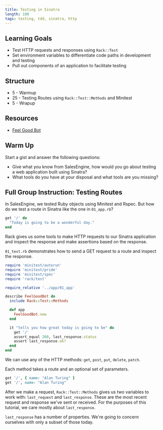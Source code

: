 ```yaml
---
title: Testing in Sinatra
length: 180
tags: testing, tdd, sinatra, http
---
```


## Learning Goals

* Test HTTP requests and responses using `Rack::Test`
* Set environment variables to differentiate code paths in development and testing
* Pull out components of an application to facilitate testing

## Structure

* 5 - Warmup
* 25 - Testing Routes using `Rack::Test::Methods` and Minitest
* 5 - Wrapup

## Resources

* [Feel Good Bot](https://github.com/turingschool-examples/feel-good-bot)

## Warm Up

Start a gist and answer the following questions:

* Give what you know from SalesEngine, how would you go about testing a web application built using Sinatra?
* What tools do you have at your disposal and what tools are you missing?

## Full Group Instruction: Testing Routes

In SalesEngine, we tested Ruby objects using Minitest and Rspec. But how do we test a route in Sinatra like the one in `01_app.rb`?

```rb
get '/' do
  "Today is going to be a wonderful day."
end
```

Rack gives us some tools to make HTTP requests to our Sinatra application and inspect the response and make assertions based on the response.

`01_test.rb` demonstrates how to send a GET request to a route and inspect the response.

```rb
require 'minitest/autorun'
require 'minitest/pride'
require 'minitest/spec'
require 'rack/test'

require_relative '../app/01_app'

describe FeelGoodBot do
  include Rack::Test::Methods

  def app
    FeelGoodBot.new
  end

  it "tells you how great today is going to be" do
    get '/'
    assert_equal 200, last_response.status
    assert last_response.ok?
  end
end
```

We can use any of the HTTP methods: `get`, `post`, `put`, `delete`, `patch`.

Each method takes a route and an optional set of parameters.

```rb
get '/', { name: "Alan Turing" }
get '/', name: "Alan Turing"
```

After we make a request, `Rack::Test::Methods` gives us two variables to work with: `last_request` and `last_response`. These are the most recent request and response we've sent or received. For the purposes of this tutorial, we care mostly about `last_response`.

`last_response` has a number of properties. We're going to concern ourselves with only a subset of those today.
